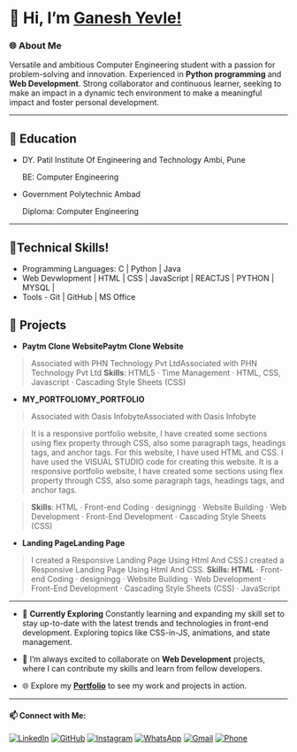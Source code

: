 # 👋 Hi, I’m [Ganesh Yevle!](https://ganeshyevle.github.io/MY_PORTFOLIO/)

### 🌐 About Me

Versatile and ambitious Computer Engineering student with a passion for problem-solving and innovation. Experienced in **Python programming** and **Web Development**. Strong collaborator and continuous learner, seeking to make an impact in a dynamic tech environment to make a meaningful impact and foster personal development.

---
## 💞️ Education
- DY. Patil Institute Of Engineering and Technology Ambi, Pune
  
  BE: Computer Engineering
- Government Polytechnic Ambad
  
  Diploma: Computer Engineering

***

## 👀Technical Skills!
- Programming Languages: C | Python | Java
- Web Devwlopment | HTML | CSS | JavaScript |  REACTJS | PYTHON | MYSQL |
- Tools - Git | GitHub | MS Office
  
## 🚀 Projects

- **Paytm Clone WebsitePaytm Clone Website**

> Associated with PHN Technology Pvt LtdAssociated with PHN Technology Pvt Ltd
> **Skills**: HTML5 · Time Management · HTML, CSS, Javascript · Cascading Style Sheets (CSS)


- **MY_PORTFOLIOMY_PORTFOLIO**

> Associated with Oasis InfobyteAssociated with Oasis Infobyte

> It is a responsive portfolio website, I have created some sections using flex property through CSS, also some paragraph tags, headings tags, and anchor tags.
> For this website, I have used HTML and CSS.
> I have used the VISUAL STUDIO code for creating this website.
> It is a responsive portfolio website, I have created some sections using flex property through CSS, also some paragraph tags, headings tags, and anchor tags.

> **Skills**: HTML · Front-end Coding · designingg · Website Building · Web Development · Front-End Development · Cascading Style Sheets (CSS)


- **Landing PageLanding Page**

>I created a Responsive Landing Page Using Html And CSS.I created a Responsive Landing Page Using Html And CSS.
> **Skills: HTML** · Front-end Coding · designingg · Website Building · Web Development · Front-End Development · Cascading Style Sheets (CSS) · JavaScript

---
- 🚀 **Currently Exploring** Constantly learning and expanding my skill set to stay up-to-date with the latest trends and technologies in front-end development. Exploring topics like CSS-in-JS, animations, and state management.
  
- 💞️ I’m always excited to collaborate on **Web Development** projects, where I can contribute my skills and learn from fellow developers.
  
- 🌐 Explore my [**Portfolio**](https://ganeshyevle.github.io/MY_PORTFOLIO/) to see my work and projects in action.
---
#### 📫 Connect with Me:

[![LinkedIn](https://img.shields.io/badge/LinkedIn-Connect-blue)](https://www.linkedin.com/in/ganeshyevle/)
[![GitHub](https://img.shields.io/badge/GitHub-Follow-brightgreen)](https://github.com/ganeshyevle)
[![Instagram](https://img.shields.io/badge/Instagram-Follow-red)](https://www.instagram.com/ganesh_yevle9011/)
[![WhatsApp](https://img.shields.io/badge/WhatsApp-Chat-brightgreen)](https://wa.me/919011256915/?text=Hi%20Ganesh%2C%20Whatsup)
[![Gmail](https://img.shields.io/badge/Gmail-Contact-red)](mailto:ganeshyevle9011@gmail.com)
[![Phone](https://img.shields.io/badge/Phone-Call-brightgreen)](tel:+919011256915)

<!---
ganeshyevle/ganeshyevle is a ✨ special ✨ repository because its `README.md` (this file) appears on your GitHub profile.
You can click the Preview link to take a look at your changes.
--->
